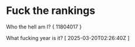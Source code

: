 # Fuck the rankings

Who the hell am I?
{ 11804017 }

What fucking year is it?
[ 2025-03-20T02:26:40Z ]
